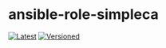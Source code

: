 # ansible-role-simpleca

[![Latest](https://github.com/noveris-inf/ansible-role-simpleca/workflows/Latest/badge.svg)](https://github.com/noveris-inf/ansible-role-simpleca/actions?query=workflow%3ALatest) [![Versioned](https://github.com/noveris-inf/ansible-role-simpleca/workflows/Versioned/badge.svg)](https://github.com/noveris-inf/ansible-role-simpleca/actions?query=workflow%3AVersioned)
